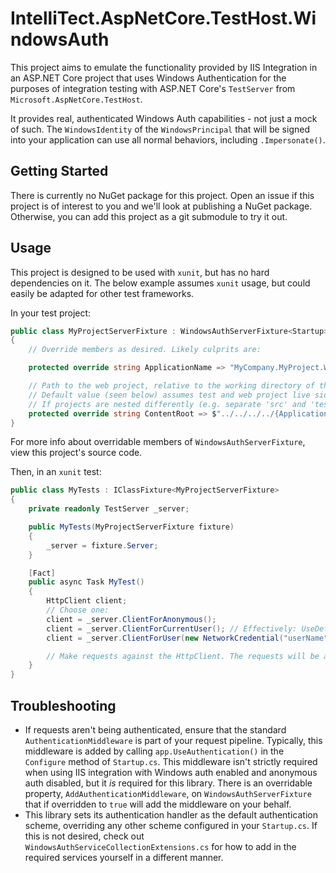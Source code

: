 # IntelliTect.AspNetCore.TestHost.WindowsAuth

This project aims to emulate the functionality provided by IIS Integration in an ASP.NET Core project that uses Windows Authentication for the purposes of integration testing with ASP.NET Core's `TestServer` from `Microsoft.AspNetCore.TestHost`.

It provides real, authenticated Windows Auth capabilities - not just a mock of such. The `WindowsIdentity` of the `WindowsPrincipal` that will be signed into your application can use all normal behaviors, including `.Impersonate()`.


## Getting Started

There is currently no NuGet package for this project. Open an issue if this project is of interest to you and we'll look at publishing a NuGet package. Otherwise, you can add this project as a git submodule to try it out.

## Usage

This project is designed to be used with `xunit`, but has no hard dependencies on it. The below example assumes `xunit` usage, but could easily be adapted for other test frameworks.

In your test project:

``` c# 
public class MyProjectServerFixture : WindowsAuthServerFixture<Startup>
{
    // Override members as desired. Likely culprits are:

    protected override string ApplicationName => "MyCompany.MyProject.Web";

    // Path to the web project, relative to the working directory of the running test assembly. 
    // Default value (seen below) assumes test and web project live side-by-side.
    // If projects are nested differently (e.g. separate 'src' and 'test' directories), modify as needed.
    protected override string ContentRoot => $"../../../../{ApplicationName}";
}
```

For more info about overridable members of `WindowsAuthServerFixture`, view this project's source code.



Then, in an `xunit` test:

``` c#
public class MyTests : IClassFixture<MyProjectServerFixture>
{
    private readonly TestServer _server;

    public MyTests(MyProjectServerFixture fixture)
    {
        _server = fixture.Server;
    }

    [Fact]
    public async Task MyTest() 
    {
        HttpClient client;
        // Choose one:
        client = _server.ClientForAnonymous();
        client = _server.ClientForCurrentUser(); // Effectively: UseDefaultCredentials = true
        client = _server.ClientForUser(new NetworkCredential("userName", "password", "DOMAIN"));

        // Make requests against the HttpClient. The requests will be appropriately authenticated when they are handled by your web application, despite not running with IIS.
    }
}

```


## Troubleshooting

* If requests aren't being authenticated, ensure that the standard `AuthenticationMiddleware` is part of your request pipeline. Typically, this middleware is added by calling `app.UseAuthentication()` in the `Configure` method of `Startup.cs`. This middleware isn't strictly required when using IIS integration with Windows auth enabled and anonymous auth disabled, but it *is* required for this library. There is an overridable property, `AddAuthenticationMiddleware`, on `WindowsAuthServerFixture` that if overridden to `true` will add the middleware on your behalf.
* This library sets its authentication handler as the default authentication scheme, overriding any other scheme configured in your `Startup.cs`. If this is not desired, check out `WindowsAuthServiceCollectionExtensions.cs` for how to add in the required services yourself in a different manner.